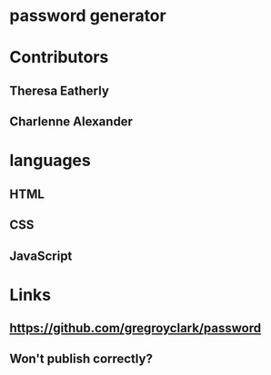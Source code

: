 # password generator

# Contributors
## Theresa Eatherly
## Charlenne Alexander

# languages
## HTML
## CSS
## JavaScript

# Links
## https://github.com/gregroyclark/password
## Won't publish correctly?

